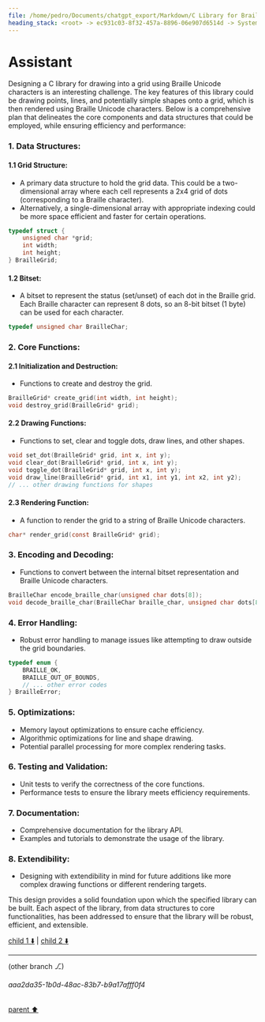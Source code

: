 ```yaml
---
file: /home/pedro/Documents/chatgpt_export/Markdown/C Library for Braille Grid.md
heading_stack: <root> -> ec931c03-8f32-457a-8896-06e907d6514d -> System -> 60c8cb8a-5be6-436c-a7a1-cb652f0b1c63 -> System -> aaa235c3-fbbd-4934-8b73-22293c85c582 -> User -> d76e01e6-664a-4b58-a15d-be309aaa9e65 -> Assistant
---
```

# Assistant

Designing a C library for drawing into a grid using Braille Unicode characters is an interesting challenge. The key features of this library could be drawing points, lines, and potentially simple shapes onto a grid, which is then rendered using Braille Unicode characters. Below is a comprehensive plan that delineates the core components and data structures that could be employed, while ensuring efficiency and performance:

### 1. **Data Structures:**

#### 1.1 Grid Structure:

- A primary data structure to hold the grid data. This could be a two-dimensional array where each cell represents a 2x4 grid of dots (corresponding to a Braille character).
- Alternatively, a single-dimensional array with appropriate indexing could be more space efficient and faster for certain operations.

```c
typedef struct {
    unsigned char *grid;
    int width;
    int height;
} BrailleGrid;
```

#### 1.2 Bitset:

- A bitset to represent the status (set/unset) of each dot in the Braille grid. Each Braille character can represent 8 dots, so an 8-bit bitset (1 byte) can be used for each character.

```c
typedef unsigned char BrailleChar;
```

### 2. **Core Functions:**

#### 2.1 Initialization and Destruction:

- Functions to create and destroy the grid. 

```c
BrailleGrid* create_grid(int width, int height);
void destroy_grid(BrailleGrid* grid);
```

#### 2.2 Drawing Functions:

- Functions to set, clear and toggle dots, draw lines, and other shapes.

```c
void set_dot(BrailleGrid* grid, int x, int y);
void clear_dot(BrailleGrid* grid, int x, int y);
void toggle_dot(BrailleGrid* grid, int x, int y);
void draw_line(BrailleGrid* grid, int x1, int y1, int x2, int y2);
// ... other drawing functions for shapes
```

#### 2.3 Rendering Function:

- A function to render the grid to a string of Braille Unicode characters.

```c
char* render_grid(const BrailleGrid* grid);
```

### 3. **Encoding and Decoding:**

- Functions to convert between the internal bitset representation and Braille Unicode characters.

```c
BrailleChar encode_braille_char(unsigned char dots[8]);
void decode_braille_char(BrailleChar braille_char, unsigned char dots[8]);
```

### 4. **Error Handling:**

- Robust error handling to manage issues like attempting to draw outside the grid boundaries.

```c
typedef enum {
    BRAILLE_OK,
    BRAILLE_OUT_OF_BOUNDS,
    // ... other error codes
} BrailleError;
```

### 5. **Optimizations:**

- Memory layout optimizations to ensure cache efficiency.
- Algorithmic optimizations for line and shape drawing.
- Potential parallel processing for more complex rendering tasks.

### 6. **Testing and Validation:**

- Unit tests to verify the correctness of the core functions.
- Performance tests to ensure the library meets efficiency requirements.

### 7. **Documentation:**

- Comprehensive documentation for the library API.
- Examples and tutorials to demonstrate the usage of the library.

### 8. **Extendibility:**

- Designing with extendibility in mind for future additions like more complex drawing functions or different rendering targets.

This design provides a solid foundation upon which the specified library can be built. Each aspect of the library, from data structures to core functionalities, has been addressed to ensure that the library will be robust, efficient, and extensible.

[child 1 ⬇️](#aaa2da35-1b0d-48ac-83b7-b9a17afff0f4) | [child 2 ⬇️](#aaa28437-3d78-415f-9b2d-d6783ed41afb)

---

(other branch ⎇)
###### aaa2da35-1b0d-48ac-83b7-b9a17afff0f4
[parent ⬆️](#d76e01e6-664a-4b58-a15d-be309aaa9e65)
